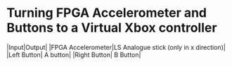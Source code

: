 # Turning FPGA Accelerometer and Buttons to a Virtual Xbox controller

|Input|Output|
|FPGA Accelerometer|LS Analogue stick (only in x direction)|
|Left Button| A button|
|Right Button| B Button|
